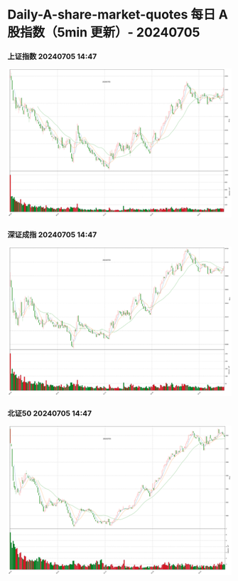 
# Daily-A-share-market-quotes 每日 A 股指数（5min 更新）- 20240705

### 上证指数 20240705 14:47
![](./fig/2024/7/20240705-sh000001.png)

### 深证成指 20240705 14:47
![](./fig/2024/7/20240705-sz399001.png)

### 北证50 20240705 14:47
![](./fig/2024/7/20240705-bj899050.png)
